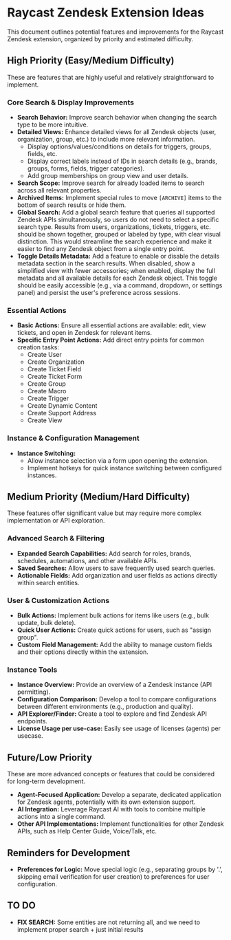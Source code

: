 # Raycast Zendesk Extension Ideas

This document outlines potential features and improvements for the Raycast Zendesk extension, organized by priority and estimated difficulty.

## High Priority (Easy/Medium Difficulty)

These are features that are highly useful and relatively straightforward to implement.

### Core Search & Display Improvements
*   **Search Behavior:** Improve search behavior when changing the search type to be more intuitive.
*   **Detailed Views:** Enhance detailed views for all Zendesk objects (user, organization, group, etc.) to include more relevant information.
    *   Display options/values/conditions on details for triggers, groups, fields, etc.
    *   Display correct labels instead of IDs in search details (e.g., brands, groups, forms, fields, trigger categories).
    *   Add group memberships on group view and user details.
*   **Search Scope:** Improve search for already loaded items to search across all relevant properties.
*   **Archived Items:** Implement special rules to move `[ARCHIVE]` items to the bottom of search results or hide them.
*   **Global Search:** Add a global search feature that queries all supported Zendesk APIs simultaneously, so users do not need to select a specific search type. Results from users, organizations, tickets, triggers, etc. should be shown together, grouped or labeled by type, with clear visual distinction. This would streamline the search experience and make it easier to find any Zendesk object from a single entry point.
*   **Toggle Details Metadata:** Add a feature to enable or disable the details metadata section in the search results. When disabled, show a simplified view with fewer accessories; when enabled, display the full metadata and all available details for each Zendesk object. This toggle should be easily accessible (e.g., via a command, dropdown, or settings panel) and persist the user's preference across sessions.


### Essential Actions
*   **Basic Actions:** Ensure all essential actions are available: edit, view tickets, and open in Zendesk for relevant items.
*   **Specific Entry Point Actions:** Add direct entry points for common creation tasks:
    *   Create User
    *   Create Organization
    *   Create Ticket Field
    *   Create Ticket Form
    *   Create Group
    *   Create Macro
    *   Create Trigger
    *   Create Dynamic Content
    *   Create Support Address
    *   Create View

### Instance & Configuration Management
*   **Instance Switching:**
    *   Allow instance selection via a form upon opening the extension.
    *   Implement hotkeys for quick instance switching between configured instances.

## Medium Priority (Medium/Hard Difficulty)

These features offer significant value but may require more complex implementation or API exploration.

### Advanced Search & Filtering
*   **Expanded Search Capabilities:** Add search for roles, brands, schedules, automations, and other available APIs.
*   **Saved Searches:** Allow users to save frequently used search queries.
*   **Actionable Fields:** Add organization and user fields as actions directly within search entities.

### User & Customization Actions
*   **Bulk Actions:** Implement bulk actions for items like users (e.g., bulk update, bulk delete).
*   **Quick User Actions:** Create quick actions for users, such as "assign group".
*   **Custom Field Management:** Add the ability to manage custom fields and their options directly within the extension.

### Instance Tools
*   **Instance Overview:** Provide an overview of a Zendesk instance (API permitting).
*   **Configuration Comparison:** Develop a tool to compare configurations between different environments (e.g., production and quality).
*   **API Explorer/Finder:** Create a tool to explore and find Zendesk API endpoints.
*   **License Usage per use-case:** Easily see usage of licenses (agents) per usecase.

## Future/Low Priority

These are more advanced concepts or features that could be considered for long-term development.

*   **Agent-Focused Application:** Develop a separate, dedicated application for Zendesk agents, potentially with its own extension support.
*   **AI Integration:** Leverage Raycast AI with tools to combine multiple actions into a single command.
*   **Other API Implementations:** Implement functionalities for other Zendesk APIs, such as Help Center Guide, Voice/Talk, etc.

## Reminders for Development

*   **Preferences for Logic:** Move special logic (e.g., separating groups by '.', skipping email verification for user creation) to preferences for user configuration.

## TO DO

*   **FIX SEARCH:** Some entities are not returning all, and we need to implement proper search + just initial results